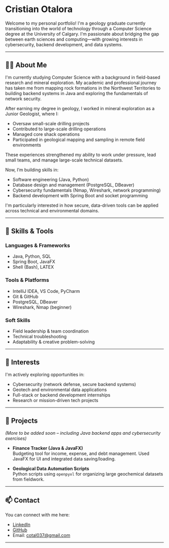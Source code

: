 # Cristian Otalora

Welcome to my personal portfolio! I'm a geology graduate currently transitioning into the world of technology through a Computer Science degree at the University of Calgary. I'm passionate about bridging the gap between earth sciences and computing—with growing interests in cybersecurity, backend development, and data systems.

---

## 👨‍💻 About Me

I'm currently studying Computer Science with a background in field-based research and mineral exploration. My academic and professional journey has taken me from mapping rock formations in the Northwest Territories to building backend systems in Java and exploring the fundamentals of network security.

After earning my degree in geology, I worked in mineral exploration as a Junior Geologist, where I:
- Oversaw small-scale drilling projects
- Contributed to large-scale drilling operations
- Managed core shack operations
- Participated in geological mapping and sampling in remote field environments

These experiences strengthened my ability to work under pressure, lead small teams, and manage large-scale technical datasets.

Now, I’m building skills in:
- Software engineering (Java, Python)
- Database design and management (PostgreSQL, DBeaver)
- Cybersecurity fundamentals (Nmap, Wireshark, network programming)
- Backend development with Spring Boot and socket programming

I'm particularly interested in how secure, data-driven tools can be applied across technical and environmental domains.

---

## 🧠 Skills & Tools

### Languages & Frameworks
- Java, Python, SQL
- Spring Boot, JavaFX
- Shell (Bash), LATEX

### Tools & Platforms
- IntelliJ IDEA, VS Code, PyCharm
- Git & GitHub
- PostgreSQL, DBeaver
- Wireshark, Nmap (beginner)

### Soft Skills
- Field leadership & team coordination
- Technical troubleshooting
- Adaptability & creative problem-solving

---

## 🔐 Interests

I'm actively exploring opportunities in:
- Cybersecurity (network defense, secure backend systems)
- Geotech and environmental data applications
- Full-stack or backend development internships
- Research or mission-driven tech projects

---

## 📁 Projects

*(More to be added soon – including Java backend apps and cybersecurity exercises)*

- **Finance Tracker (Java & JavaFX)**  
  Budgeting tool for income, expense, and debt management. Used JavaFX for UI and integrated data saving/loading.

- **Geological Data Automation Scripts**  
  Python scripts using `openpyxl` for organizing large geochemical datasets from fieldwork.

---

## 📫 Contact

You can connect with me here:
- [LinkedIn](https://www.linkedin.com/in/crisota)
- [GitHub](https://github.com/Crisso1)
- Email: cotal037@gmail.com

---

